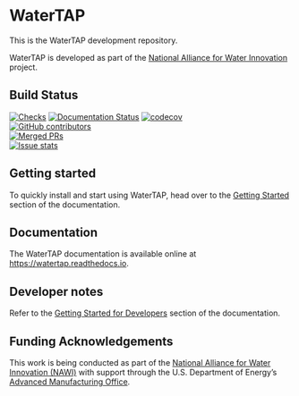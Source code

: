 # WaterTAP
This is the WaterTAP development repository.

WaterTAP is developed as part of the [National Alliance for Water Innovation](https://nawihub.org/) project.

## Build Status

[![Checks](https://github.com/watertap-org/watertap/actions/workflows/checks.yml/badge.svg)](https://github.com/watertap-org/watertap/actions/workflows/checks.yml)
[![Documentation Status](https://readthedocs.org/projects/watertap/badge/?version=latest)](https://watertap.readthedocs.io/en/latest/?badge=latest)
[![codecov](https://codecov.io/gh/watertap-org/watertap/branch/main/graph/badge.svg)](https://codecov.io/gh/watertap-org/watertap)  
[![GitHub contributors](https://img.shields.io/github/contributors/watertap-org/watertap.svg)](https://github.com/watertap-org/watertap/graphs/contributors)  
[![Merged PRs](https://img.shields.io/github/issues-pr-closed-raw/watertap-org/watertap.svg?label=merged+PRs)](https://github.com/watertap-org/watertap/pulls?q=is:pr+is:merged)  
[![Issue stats](http://isitmaintained.com/badge/resolution/watertap-org/watertap.svg)](http://isitmaintained.com/project/watertap-org/watertap)

## Getting started

To quickly install and start using WaterTAP, head over to the [Getting Started](https://watertap.readthedocs.io/en/latest/getting_started/install.html#general-installation) section of the documentation.

## Documentation

The WaterTAP documentation is available online at <https://watertap.readthedocs.io>.
## Developer notes

Refer to the [Getting Started for Developers](https://watertap.readthedocs.io/en/latest/getting_started/install.html#for-watertap-developers) section of the documentation.

## Funding Acknowledgements

This work is being conducted as part of the [National Alliance for Water Innovation
(NAWI)](https://www.nawihub.org/) with support through the U.S. Department of Energy’s [Advanced
Manufacturing Office](https://www.energy.gov/eere/amo/advanced-manufacturing-office).
